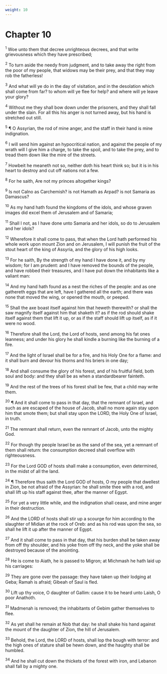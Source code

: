 ```yaml
---
weight: 10
---
```


# Chapter 10

<sup>1</sup> Woe unto them that decree unrighteous decrees, and that write grievousness which they have prescribed; 

<sup>2</sup> To turn aside the needy from judgment, and to take away the right from the poor of my people, that widows may be their prey, and that they may rob the fatherless! 

<sup>3</sup> And what will ye do in the day of visitation, and in the desolation which shall come from far? to whom will ye flee for help? and where will ye leave your glory? 

<sup>4</sup> Without me they shall bow down under the prisoners, and they shall fall under the slain. For all this his anger is not turned away, but his hand is stretched out still. 

<sup>5</sup> ¶ O Assyrian, the rod of mine anger, and the staff in their hand is mine indignation. 

<sup>6</sup> I will send him against an hypocritical nation, and against the people of my wrath will I give him a charge, to take the spoil, and to take the prey, and to tread them down like the mire of the streets. 

<sup>7</sup> Howbeit he meaneth not so, neither doth his heart think so; but it is in his heart to destroy and cut off nations not a few. 

<sup>8</sup> For he saith, Are not my princes altogether kings? 

<sup>9</sup> Is not Calno as Carchemish? is not Hamath as Arpad? is not Samaria as Damascus? 

<sup>10</sup> As my hand hath found the kingdoms of the idols, and whose graven images did excel them of Jerusalem and of Samaria; 

<sup>11</sup> Shall I not, as I have done unto Samaria and her idols, so do to Jerusalem and her idols? 

<sup>12</sup> Wherefore it shall come to pass, that when the Lord hath performed his whole work upon mount Zion and on Jerusalem, I will punish the fruit of the stout heart of the king of Assyria, and the glory of his high looks. 

<sup>13</sup> For he saith, By the strength of my hand I have done it, and by my wisdom; for I am prudent: and I have removed the bounds of the people, and have robbed their treasures, and I have put down the inhabitants like a valiant man: 

<sup>14</sup> And my hand hath found as a nest the riches of the people: and as one gathereth eggs that are left, have I gathered all the earth; and there was none that moved the wing, or opened the mouth, or peeped. 

<sup>15</sup> Shall the axe boast itself against him that heweth therewith? or shall the saw magnify itself against him that shaketh it? as if the rod should shake itself against them that lift it up, or as if the staff should lift up itself, as if it were no wood. 

<sup>16</sup> Therefore shall the Lord, the Lord of hosts, send among his fat ones leanness; and under his glory he shall kindle a burning like the burning of a fire. 

<sup>17</sup> And the light of Israel shall be for a fire, and his Holy One for a flame: and it shall burn and devour his thorns and his briers in one day; 

<sup>18</sup> And shall consume the glory of his forest, and of his fruitful field, both soul and body: and they shall be as when a standardbearer fainteth. 

<sup>19</sup> And the rest of the trees of his forest shall be few, that a child may write them. 

<sup>20</sup> ¶ And it shall come to pass in that day, that the remnant of Israel, and such as are escaped of the house of Jacob, shall no more again stay upon him that smote them; but shall stay upon the LORD, the Holy One of Israel, in truth. 

<sup>21</sup> The remnant shall return, even the remnant of Jacob, unto the mighty God. 

<sup>22</sup> For though thy people Israel be as the sand of the sea, yet a remnant of them shall return: the consumption decreed shall overflow with righteousness. 

<sup>23</sup> For the Lord GOD of hosts shall make a consumption, even determined, in the midst of all the land. 

<sup>24</sup> ¶ Therefore thus saith the Lord GOD of hosts, O my people that dwellest in Zion, be not afraid of the Assyrian: he shall smite thee with a rod, and shall lift up his staff against thee, after the manner of Egypt. 

<sup>25</sup> For yet a very little while, and the indignation shall cease, and mine anger in their destruction. 

<sup>26</sup> And the LORD of hosts shall stir up a scourge for him according to the slaughter of Midian at the rock of Oreb: and as his rod was upon the sea, so shall he lift it up after the manner of Egypt. 

<sup>27</sup> And it shall come to pass in that day, that his burden shall be taken away from off thy shoulder, and his yoke from off thy neck, and the yoke shall be destroyed because of the anointing. 

<sup>28</sup> He is come to Aiath, he is passed to Migron; at Michmash he hath laid up his carriages: 

<sup>29</sup> They are gone over the passage: they have taken up their lodging at Geba; Ramah is afraid; Gibeah of Saul is fled. 

<sup>30</sup> Lift up thy voice, O daughter of Gallim: cause it to be heard unto Laish, O poor Anathoth. 

<sup>31</sup> Madmenah is removed; the inhabitants of Gebim gather themselves to flee. 

<sup>32</sup> As yet shall he remain at Nob that day: he shall shake his hand against the mount of the daughter of Zion, the hill of Jerusalem. 

<sup>33</sup> Behold, the Lord, the LORD of hosts, shall lop the bough with terror: and the high ones of stature shall be hewn down, and the haughty shall be humbled. 

<sup>34</sup> And he shall cut down the thickets of the forest with iron, and Lebanon shall fall by a mighty one. 


